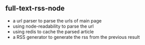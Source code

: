 ## full-text-rss-node
* a url parser to parse the urls of main page
* using node-readability to parse the url
* using redis to cache the parsed article
* a RSS generator to generate the rss from the previous result
